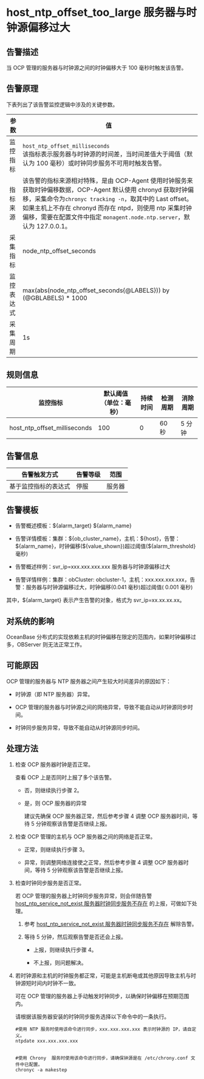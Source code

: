 host_ntp_offset_too_large 服务器与时钟源偏移过大
==========================================================

告警描述
-------------------------

当 OCP 管理的服务器与时钟源之间的时钟偏移大于 100 毫秒时触发该告警。

告警原理
-------------------------

下表列出了该告警监控逻辑中涉及的关键参数。

|  参数   |                                                                                                                                                                                                                  值                                                                                                                                                                                                                  |
|-------|-------------------------------------------------------------------------------------------------------------------------------------------------------------------------------------------------------------------------------------------------------------------------------------------------------------------------------------------------------------------------------------------------------------------------------------|
| 监控指标  | `host_ntp_offset_milliseconds` </br>  该指标表示服务器与时钟源的时间差，当时间差值大于阈值（默认为 100 毫秒）或时钟同步服务不可用时触发告警。                                                                                                                                                                                                                                                                                                         |
| 指标来源  | 该告警的指标来源相对特殊，是由 OCP-Agent 使用时钟服务来获取时钟偏移数据，OCP-Agent 默认使用 chronyd 获取时钟偏移，采集命令为`chronyc tracking -n`，取其中的 Last offset。如果主机上不存在 chronyd 而存在 ntpd，则使用 ntp 采集时钟偏移，需要在配置文件中指定 `monagent.node.ntp.server`，默认为 127.0.0.1。 |
| 采集指标  | node_ntp_offset_seconds                                                                                                                                                                                                                                                                                                                                                                                                                         |
| 监控表达式 |max(abs(node_ntp_offset_seconds{@LABELS})) by (@GBLABELS) * 1000                                                                                                                                                                                                                                                                                                                                                                                   |
| 采集周期  | 1s                                                                                                                                                                                                                                                                                                                                                                                                                                  |

**规则信息**
-----------------------------

|             监控指标             | 默认阈值（单位：毫秒） | 持续时间 | 检测周期 | 消除周期 |
|------------------------------|-------------|------|------|------|
| host_ntp_offset_milliseconds | 100         | 0    | 60 秒 | 5 分钟 |

**告警信息**
-----------------------------

|   告警触发方式   | 告警等级 | 范围  |
|------------|------|-----|
| 基于监控指标的表达式 | 停服   | 服务器 |

告警模板
-------------------------

* 告警概述模板：\${alarm_target} \${alarm_name}

* 告警详情模板：集群：\${ob_cluster_name}，主机：\${host}，告警：\${alarm_name}，时钟偏移(\${value_shown})超过阈值(${alarm_threshold} 毫秒)
  
* 告警概述样例：svr_ip=xxx.xxx.xxx.xxx 服务器与时钟源偏移过大

* 告警详情样例：集群：obCluster: obcluster-1，主机：xxx.xxx.xxx.xxx，告警：服务器与时钟源偏移过大，时钟偏移(0.041 毫秒)超过阈值( 0.001 毫秒)

其中，${alarm_target} 表示产生告警的对象，格式为 svr_ip=xx.xx.xx.xx。

对系统的影响
---------------------------

OceanBase 分布式的实现依赖主机的时钟偏移在限定的范围内，如果时钟偏移过多，OBServer 则无法正常工作。

可能原因
-------------------------

OCP 管理的服务器与 NTP 服务器之间产生较大时间差异的原因如下：

* 时钟源（即 NTP 服务器）异常。

* OCP 管理的服务器与时钟源之间的网络异常，导致不能自动从时钟源同步时间。

* 时钟同步服务异常，导致不能自动从时钟源同步时间。

处理方法
-------------------------

1. 检查 OCP 服务器时钟是否正常。

   查看 OCP 上是否同时上报了多个该告警。
   * 否，则继续执行步骤 2。

   * 是，则 OCP 服务器的异常

     建议先确保 OCP 服务器正常，然后参考步骤 4 调整 OCP 服务器时间，等待 5 分钟观察该告警是否继续上报。

2. 检查 OCP 管理的主机与 OCP 服务器之间的网络是否正常。

   * 正常，则继续执行步骤 3。

   * 异常，则调整网络连接使之正常，然后参考步骤 4 调整 OCP 服务器时间，等待 5 分钟观察该告警是否继续上报。

3. 检查时钟同步服务是否正常。

   若 OCP 管理的服务器上时钟同步服务异常，则会伴随告警 [host_ntp_service_not_exist 服务器时钟同步服务不存在](21.host_ntp_service_not_exist.md) 的上报，可做如下处理。
   1. 参考 [host_ntp_service_not_exist 服务器时钟同步服务不存在](21.host_ntp_service_not_exist.md) 解除告警。

   2. 等待 5 分钟，然后观察告警是否还会上报。

      * 上报，则继续执行步骤 4。

      * 不上报，则问题解决。

4. 若时钟源和主机的时钟服务都正常，可能是主机断电或其他原因导致主机与时钟源短时间内时钟不一致。

   可在 OCP 管理的服务器上手动触发时钟同步，以确保时钟偏移在预期范围内。

   请根据该服务器安装的时钟同步服务选择以下命令中的一条执行。

   ```shell
   #使用 NTP 服务时使用该命令进行同步，xxx.xxx.xxx.xxx 表示时钟源的 IP，请自定义。
   ntpdate xxx.xxx.xxx.xxx
   
   
   #使用 Chrony  服务时使用该命令进行同步，请确保钟源是在 /etc/chrony.conf 文件中已配置。
   chronyc -a makestep
   ```
